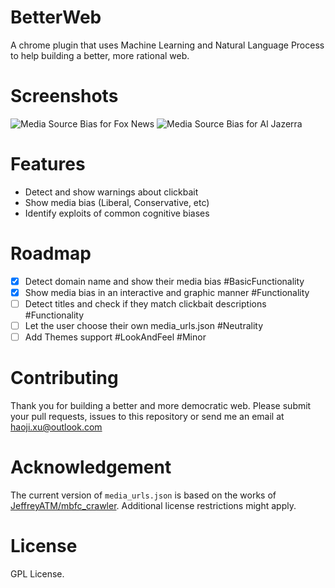 # BetterWeb
A chrome plugin that uses Machine Learning and Natural Language Process to help building a better, more rational web.

# Screenshots
![Media Source Bias for Fox News](assets/bwscreen_fox)
![Media Source Bias for Al Jazerra](assets/bwscreen_al)

# Features
- Detect and show warnings about clickbait
- Show media bias (Liberal, Conservative, etc)
- Identify exploits of common cognitive biases

# Roadmap
- [x] Detect domain name and show their media bias #BasicFunctionality
- [x] Show media bias in an interactive and graphic manner #Functionality
- [ ] Detect titles and check if they match clickbait descriptions #Functionality
- [ ] Let the user choose their own media_urls.json #Neutrality
- [ ] Add Themes support #LookAndFeel #Minor

# Contributing
Thank you for building a better and more democratic web. Please submit your pull requests, issues to this repository or send me an email at haoji.xu@outlook.com

# Acknowledgement
The current version of `media_urls.json` is based on the works of [JeffreyATM/mbfc_crawler](https://github.com/JeffreyATW/mbfc_crawler). Additional license restrictions might apply.

# License
GPL License.
